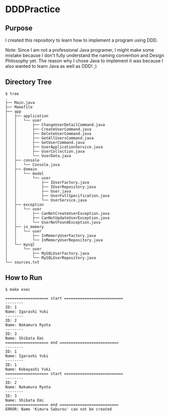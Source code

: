 # DDDPractice
## Purpose
I created this repository to learn how to implement a program using DDD.

Note: Since I am not a professional Java programer, I might make some mistake because I don't fully understand the naming convention and Design Philosophy yet. 
The reason why I chose Java to implement it was because I also wanted to learn Java as well as DDD! ;)

## Directory Tree
```
$ tree
.
├── Main.java
├── Makefile
├── app
│   ├── application
│   │   └── user
│   │       ├── ChangeUserDetailCommand.java
│   │       ├── CreateUserCommand.java
│   │       ├── DeleteUserCommand.java
│   │       ├── GetAllUsersCommand.java
│   │       ├── GetUserCommand.java
│   │       ├── UserApplicationService.java
│   │       ├── UserCollection.java
│   │       └── UserData.java
│   ├── console
│   │   └── Console.java
│   ├── domain
│   │   └── model
│   │       └── user
│   │           ├── IUserFactory.java
│   │           ├── IUserRepository.java
│   │           ├── User.java
│   │           ├── UserFullSpecification.java
│   │           └── UserService.java
│   ├── exception
│   │   └── user
│   │       ├── CanNotCreateUserException.java
│   │       ├── CanNotUpdateUserException.java
│   │       └── UserNotFoundException.java
│   ├── in_memory
│   │   └── user
│   │       ├── InMemoryUserFactory.java
│   │       └── InMemoryUserRepository.java
│   └── mysql
│       └── user
│           ├── MySQLUserFactory.java
│           └── MySQLUserRepository.java
└── sources.txt
```

## How to Run
```
$ make exec

=================== start ==========================
--------
ID: 1
Name: Igarashi Yuki
--------
ID: 2
Name: Nakamura Ryota
--------
ID: 3
Name: Shibata Emi
=================== end ==========================
--------
ID: 1
Name: Igarashi Yuki
--------
ID: 1
Name: Kobayashi Yuki
=================== start ==========================
--------
ID: 2
Name: Nakamura Ryota
--------
ID: 3
Name: Shibata Emi
=================== end ==========================
ERROR: Name 'Kimura Saburou' can not be created
```

